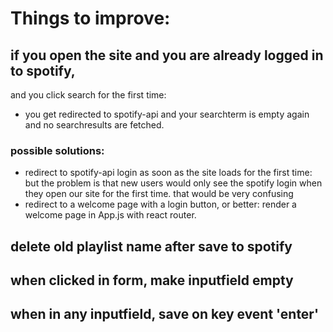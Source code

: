 # Things to improve:

## if you open the site and you are already logged in to spotify,
and you click search for the first time: 
- you get redirected to spotify-api and your searchterm is empty again and no searchresults are fetched.

### possible solutions:
- redirect to spotify-api login as soon as the site loads for the first time: but the problem is that new users would only see the spotify login when they open our site for the first time. that would be very confusing
- redirect to a welcome page with a login button, or better: render a welcome page in App.js with react router.

## delete old playlist name after save to spotify
## when clicked in form, make inputfield empty
## when in any inputfield, save on key event 'enter'

